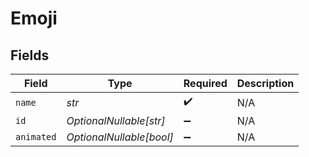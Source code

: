 # Emoji


## Fields

| Field                    | Type                     | Required                 | Description              |
| ------------------------ | ------------------------ | ------------------------ | ------------------------ |
| `name`                   | *str*                    | :heavy_check_mark:       | N/A                      |
| `id`                     | *OptionalNullable[str]*  | :heavy_minus_sign:       | N/A                      |
| `animated`               | *OptionalNullable[bool]* | :heavy_minus_sign:       | N/A                      |